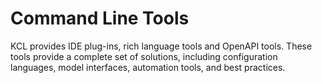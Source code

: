 # Command Line Tools

KCL provides IDE plug-ins, rich language tools and OpenAPI tools. These tools provide a complete set of solutions, including configuration languages, model interfaces, automation tools, and best practices.
